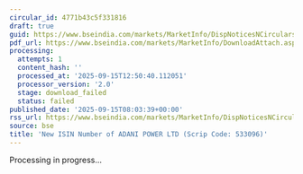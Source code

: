 ```yaml
---
circular_id: 4771b43c5f331816
draft: true
guid: https://www.bseindia.com/markets/MarketInfo/DispNoticesNCirculars.aspx?Noticeid={E91CF2DA-3EB7-44E3-9B2C-DC3489C78176}&noticeno=20250915-6&dt=09/15/2025&icount=6&totcount=50&flag=0
pdf_url: https://www.bseindia.com/markets/MarketInfo/DownloadAttach.aspx?id=20250915-6&attachedId=
processing:
  attempts: 1
  content_hash: ''
  processed_at: '2025-09-15T12:50:40.112051'
  processor_version: '2.0'
  stage: download_failed
  status: failed
published_date: '2025-09-15T08:03:39+00:00'
rss_url: https://www.bseindia.com/markets/MarketInfo/DispNoticesNCirculars.aspx?Noticeid={E91CF2DA-3EB7-44E3-9B2C-DC3489C78176}&noticeno=20250915-6&dt=09/15/2025&icount=6&totcount=50&flag=0
source: bse
title: 'New ISIN Number of ADANI POWER LTD (Scrip Code: 533096)'
---
```


Processing in progress...